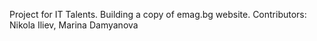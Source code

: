 Project for IT Talents.
Building a copy of emag.bg website.
Contributors: Nikola Iliev, Marina Damyanova
